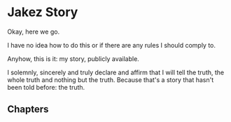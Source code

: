 # Jakez Story

Okay, here we go.

I have no idea how to do this or if there are any rules I should comply to.

Anyhow, this is it: my story, publicly available.

I solemnly, sincerely and truly declare and affirm that I will tell the truth, the whole truth and nothing but the truth. Because that's a story that hasn't been told before: the truth.


## Chapters
